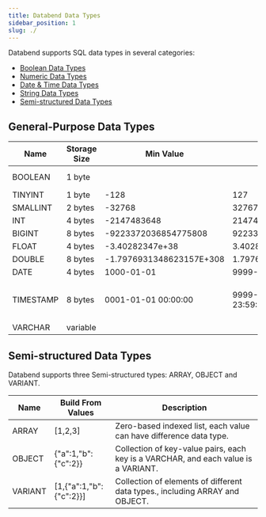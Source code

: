 ```yaml
---
title: Databend Data Types
sidebar_position: 1
slug: ./
---
```


Databend supports SQL data types in several categories:
* [Boolean Data Types](00-data-type-logical-types.md)
* [Numeric Data Types](10-data-type-numeric-types.md)
* [Date & Time Data Types](20-data-type-time-date-types.md)
* [String Data Types](30-data-type-string-types.md)
* [Semi-structured Data Types](40-data-type-semi-structured-types.md)

## General-Purpose Data Types

| Name                 | Storage Size | Min Value                   | Max Value               | Description |
|----------------------| -------------| --------------------------- | ----------------------- | -------|
| BOOLEAN              | 1 byte       |                             |                         | Logical boolean (true/false)
| TINYINT              | 1 byte       |  -128                       |  127                    | 
| SMALLINT             | 2 bytes      |  -32768                     |  32767                  |
| INT                  | 4 bytes      |  -2147483648                |  2147483647             |
| BIGINT               | 8 bytes      |  -9223372036854775808       |  9223372036854775807    |
| FLOAT                | 4 bytes      |  -3.40282347e+38            | 3.40282347e+38          |
| DOUBLE               | 8 bytes      |  -1.7976931348623157E+308   | 1.7976931348623157E+308 |
|  DATE                | 4 bytes      |  1000-01-01                 | 9999-12-31                       | YYYY-MM-DD             
|  TIMESTAMP           | 8 bytes      |  0001-01-01 00:00:00        | 9999-12-31 23:59:59.999999 UTC   | YYYY-MM-DD hh:mm:ss[.fraction], up to microseconds (6 digits) precision
| VARCHAR              | variable     | | | | 



## Semi-structured Data Types

Databend supports three Semi-structured types: ARRAY, OBJECT and VARIANT.

| Name | Build From Values    | Description
|---------|----------------------|----------------
| ARRAY   | [1,2,3]              | Zero-based indexed list, each value can have difference data type.
| OBJECT  | {"a":1,"b":{"c":2}}  | Collection of key-value pairs, each key is a VARCHAR, and each value is a VARIANT.
| VARIANT | [1,{"a":1,"b":{"c":2}}] | Collection of elements of different data types., including ARRAY and OBJECT.
